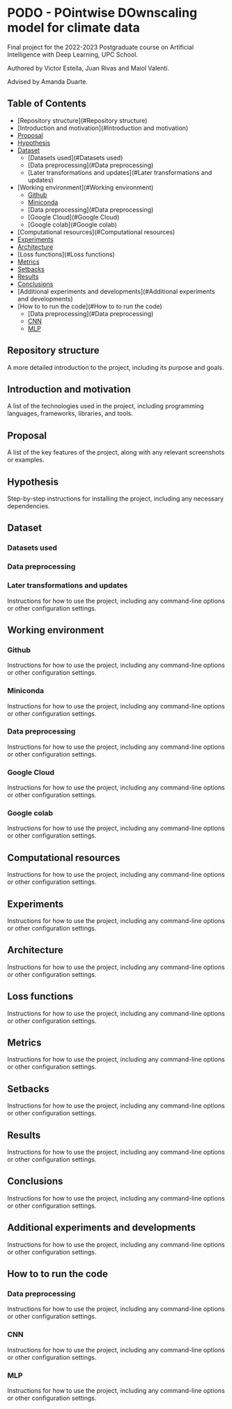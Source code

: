 # PODO - POintwise DOwnscaling model for climate data

Final project for the 2022-2023 Postgraduate course on Artificial Intelligence with Deep Learning, UPC School.

Authored by Victor Estella, Juan Rivas and Maiol Valentí.

Advised by Amanda Duarte.

## Table of Contents

- [Repository structure](#Repository structure)
- [Introduction and motivation](#Introduction and motivation)
- [Proposal](#Proposal)
- [Hypothesis](#Hypothesis)
- [Dataset](#Dataset)
  - [Datasets used](#Datasets used)
  - [Data preprocessing](#Data preprocessing)
  - [Later transformations and updates](#Later transformations and updates)
- [Working environment](#Working environment)
  - [Github](#Github)
  - [Miniconda](#Miniconda)
  - [Data preprocessing](#Data preprocessing)
  - [Google Cloud](#Google Cloud)
  - [Google colab](#Google colab)
- [Computational resources](#Computational resources)
- [Experiments](#Experiments)
- [Architecture](#Architecture)
- [Loss functions](#Loss functions)
- [Metrics](#Metrics)
- [Setbacks](#Setbacks)
- [Results](#Results)
- [Conclusions](#Conclusions)
- [Additional experiments and developments](#Additional experiments and developments)
- [How to to run the code](#How to to run the code)
  - [Data preprocessing](#Data preprocessing)
  - [CNN](#CNN)
  - [MLP](#MLP)


## Repository structure

A more detailed introduction to the project, including its purpose and goals.

## Introduction and motivation

A list of the technologies used in the project, including programming languages, frameworks, libraries, and tools.

## Proposal

A list of the key features of the project, along with any relevant screenshots or examples.

## Hypothesis

Step-by-step instructions for installing the project, including any necessary dependencies.

## Dataset
### Datasets used
### Data preprocessing
### Later transformations and updates

Instructions for how to use the project, including any command-line options or other configuration settings.

## Working environment
### Github
Instructions for how to use the project, including any command-line options or other configuration settings.

### Miniconda
Instructions for how to use the project, including any command-line options or other configuration settings.

### Data preprocessing
Instructions for how to use the project, including any command-line options or other configuration settings.

### Google Cloud
Instructions for how to use the project, including any command-line options or other configuration settings.

### Google colab
Instructions for how to use the project, including any command-line options or other configuration settings.

## Computational resources
Instructions for how to use the project, including any command-line options or other configuration settings.

## Experiments
Instructions for how to use the project, including any command-line options or other configuration settings.

## Architecture
Instructions for how to use the project, including any command-line options or other configuration settings.

## Loss functions
Instructions for how to use the project, including any command-line options or other configuration settings.

## Metrics
Instructions for how to use the project, including any command-line options or other configuration settings.

## Setbacks
Instructions for how to use the project, including any command-line options or other configuration settings.

## Results
Instructions for how to use the project, including any command-line options or other configuration settings.

## Conclusions
Instructions for how to use the project, including any command-line options or other configuration settings.

## Additional experiments and developments
Instructions for how to use the project, including any command-line options or other configuration settings.

## How to to run the code
### Data preprocessing
Instructions for how to use the project, including any command-line options or other configuration settings.

### CNN
Instructions for how to use the project, including any command-line options or other configuration settings.

### MLP
Instructions for how to use the project, including any command-line options or other configuration settings.
